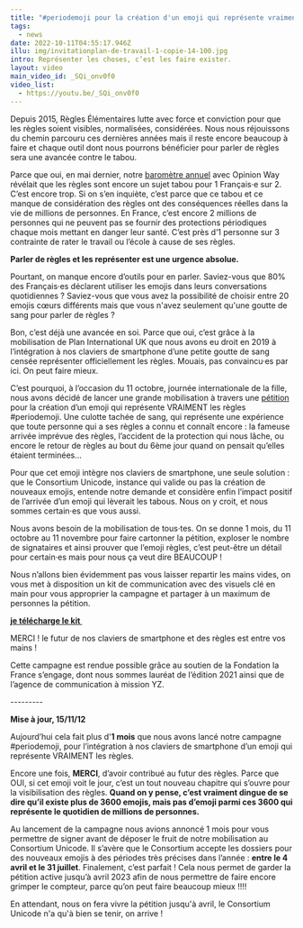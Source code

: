 ```yaml
---
title: "#periodemoji pour la création d'un emoji qui représente vraiment les règles !"
tags:
  - news
date: 2022-10-11T04:55:17.946Z
illu: img/invitationplan-de-travail-1-copie-14-100.jpg
intro: Représenter les choses, c’est les faire exister.
layout: video
main_video_id: _SQi_onv0f0
video_list:
  - https://youtu.be/_SQi_onv0f0
---
```

Depuis 2015, Règles Élémentaires lutte avec force et conviction pour que les règles soient visibles, normalisées, considérées. Nous nous réjouissons du chemin parcouru ces dernières années mais il reste encore beaucoup à faire et chaque outil dont nous pourrons bénéficier pour parler de règles sera une avancée contre le tabou.

Parce que oui, en mai dernier, notre [baromètre annuel](https://www.regleselementaires.com/actualites/2022-05-27_barom%C3%A8tre-exclusif-2022-opinion-way-x-r%C3%A8gles-%C3%A9l%C3%A9mentaires/) avec Opinion Way révélait que les règles sont encore un sujet tabou pour 1 Français·e sur 2. C’est encore trop. Si on s’en inquiète, c’est parce que ce tabou et ce manque de considération des règles ont des conséquences réelles dans la vie de millions de personnes. En France, c’est encore 2 millions de personnes qui ne peuvent pas se fournir des protections périodiques chaque mois mettant en danger leur santé. C’est près d’1 personne sur 3 contrainte de rater le travail ou l’école à cause de ses règles.

**Parler de règles et les représenter est une urgence absolue.** 

Pourtant, on manque encore d’outils pour en parler. Saviez-vous que 80% des Français·es déclarent utiliser les emojis dans leurs conversations quotidiennes ? Saviez-vous que vous avez la possibilité de choisir entre 20 emojis cœurs différents mais que vous n'avez seulement qu'une goutte de sang pour parler de règles ? 

Bon, c’est déjà une avancée en soi. Parce que oui, c’est grâce à la mobilisation de Plan International UK que nous avons eu droit en 2019 à l’intégration à nos claviers de smartphone d’une petite goutte de sang censée représenter officiellement les règles. Mouais, pas convaincu·es par ici. On peut faire mieux.

C’est pourquoi, à l’occasion du 11 octobre, journée internationale de la fille, nous avons décidé de lancer une grande mobilisation à travers une [pétition](https://www.change.org/p/pour-un-emoji-qui-brise-enfin-le-tabou-des-r%C3%A8gles?utm_source=share_petition&utm_medium=custom_url&recruited_by_id=3aaf56b0-3e87-11ed-a1a8-39a86780354d) pour la création d’un emoji qui représente VRAIMENT les règles #periodemoji. Une culotte tachée de sang, qui représente une expérience que toute personne qui a ses règles a connu et connaît encore : la fameuse arrivée imprévue des règles, l’accident de la protection qui nous lâche, ou encore le retour de règles au bout du 6ème jour quand on pensait qu’elles étaient terminées… 

Pour que cet emoji intègre nos claviers de smartphone, une seule solution : que le Consortium Unicode, instance qui valide ou pas la création de nouveaux emojis, entende notre demande et considère enfin l’impact positif de l’arrivée d’un emoji qui lèverait les tabous. Nous on y croit, et nous sommes certain·es que vous aussi.

Nous avons besoin de la mobilisation de tous·tes. On se donne 1 mois, du 11 octobre au 11 novembre pour faire cartonner la pétition, exploser le nombre de signataires et ainsi prouver que l’emoji règles, c’est peut-être un détail pour certain·es mais pour nous ça veut dire BEAUCOUP ! 

Nous n’allons bien évidemment pas vous laisser repartir les mains vides, on vous met à disposition un kit de communication avec des visuels clé en main pour vous approprier la campagne et partager à un maximum de personnes la pétition.

**[je télécharge le kit ](https://doccollectes.blob.core.windows.net/statics/periodemoji.zip)**

MERCI ! le futur de nos claviers de smartphone et des règles est entre vos mains !

Cette campagne est rendue possible grâce au soutien de la Fondation la France s’engage, dont nous sommes lauréat de l’édition 2021 ainsi que de l’agence de communication à mission YZ.

\---------



**Mise à jour, 15/11/12**

Aujourd’hui cela fait plus d'**1 mois** que nous avons lancé notre campagne #periodemoji, pour l’intégration à nos claviers de smartphone d’un emoji qui représente VRAIMENT les règles.

Encore une fois, **MERCI**, d’avoir contribué au futur des règles. Parce que OUI, si cet emoji voit le jour, c’est un tout nouveau chapitre qui s’ouvre pour la visibilisation des règles. **Quand on y pense, c’est vraiment dingue de se dire qu’il existe plus de 3600 emojis, mais pas d’emoji parmi ces 3600 qui représente le quotidien de millions de personnes.**

Au lancement de la campagne nous avions annoncé 1 mois pour vous permettre de signer avant de déposer le fruit de notre mobilisation au Consortium Unicode. Il s’avère que le Consortium accepte les dossiers pour des nouveaux emojis à des périodes très précises dans l’année : **entre le 4 avril et le 31 juillet**. Finalement, c’est parfait ! Cela nous permet de garder la pétition active jusqu’à avril 2023 afin de nous permettre de faire encore grimper le compteur, parce qu’on peut faire beaucoup mieux !!!!

En attendant, nous on fera vivre la pétition jusqu'à avril, le Consortium Unicode n'a qu'à bien se tenir, on arrive !